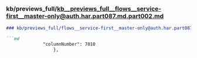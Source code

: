 ### kb/previews_full/kb__previews_full__flows__service-first__master-only@auth.har.part087.md.part002.md

```md
### kb/previews_full/flows__service-first__master-only@auth.har.part087.md (part 002)

```md
              "columnNumber": 7010
                  },
         
```

```

```
